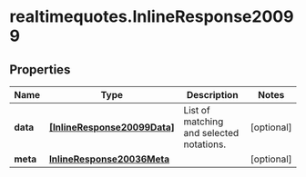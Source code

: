 # realtimequotes.InlineResponse20099

## Properties

Name | Type | Description | Notes
------------ | ------------- | ------------- | -------------
**data** | [**[InlineResponse20099Data]**](InlineResponse20099Data.md) | List of matching and selected notations. | [optional] 
**meta** | [**InlineResponse20036Meta**](InlineResponse20036Meta.md) |  | [optional] 


